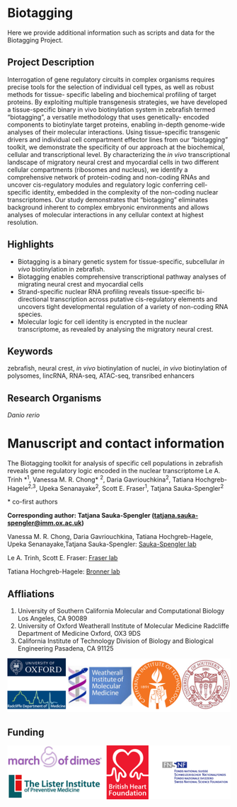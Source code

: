 # Biotagging

Here we provide additional information such as scripts and data for the Biotagging Project.


## Project Description

Interrogation of gene regulatory circuits in complex organisms requires precise
tools for the selection of individual cell types, as well as robust methods for tissue- specific labeling and biochemical profiling of target proteins. By exploiting multiple transgenesis strategies, we have developed a tissue-specific binary in vivo biotinylation system in zebrafish termed “biotagging”, a versatile methodology that uses genetically- encoded components to biotinylate target proteins, enabling in-depth genome-wide analyses of their molecular interactions. Using tissue-specific transgenic drivers and individual cell compartment effector lines from our “biotagging” toolkit, we demonstrate the specificity of our approach at the biochemical, cellular and transcriptional level. By characterizing the *in vivo* transcriptional landscape of migratory neural crest and myocardial cells in two different cellular compartments (ribosomes and nucleus), we identify a comprehensive network of protein-coding and non-coding RNAs and uncover cis-regulatory modules and regulatory logic conferring cell-specific identity, embedded in the complexity of the non-coding nuclear transcriptomes. Our study demonstrates that “biotagging” eliminates background inherent to complex embryonic environments and allows analyses of molecular interactions in any cellular context at highest resolution.


## Highlights

* Biotagging is a binary genetic system for tissue-specific, subcellular *in vivo* biotinylation in zebrafish.
* Biotagging enables comprehensive transcriptional pathway analyses of migrating neural crest and myocardial cells
* Strand-specific nuclear RNA profiling reveals tissue-specific bi-directional transcription across putative cis-regulatory elements and uncovers tight developmental regulation of a variety of non-coding RNA species.
* Molecular logic for cell identity is encrypted in the nuclear transcriptome, as revealed by analysing the migratory neural crest.

## Keywords

zebrafish, neural crest, *in vivo* biotinylation of nuclei, *in vivo* biotinylation of polysomes, lincRNA, RNA-seq, ATAC-seq, transribed enhancers

## Research Organisms

*Danio rerio*

# Manuscript and contact information
The Biotagging toolkit for analysis of specific cell populations in zebrafish reveals gene regulatory logic encoded in the nuclear transcriptome
Le A. Trinh \*<sup>1</sup>, Vanessa M. R. Chong\* <sup>2</sup>, Daria Gavriouchkina<sup>2</sup>, Tatiana Hochgreb-Hagele<sup>2,3</sup>, Upeka Senanayake<sup>2</sup>, Scott E. Fraser<sup>1</sup>, Tatjana Sauka-Spengler<sup>2</sup>

\* co-first authors

**Corresponding author: Tatjana Sauka-Spengler (tatjana.sauka-spengler@imm.ox.ac.uk)**

Vanessa M. R. Chong, Daria Gavriouchkina, Tatiana Hochgreb-Hagele, Upeka Senanayake,Tatjana Sauka-Spengler: [Sauka-Spengler lab](http://www.lgm.upmc.fr/mcl/index.html)

Le A. Trinh, Scott E. Fraser: [Fraser lab](https://www.iamphioxus.org)

Tatiana Hochgreb-Hagele: [Bronner lab](http://cmb.gu.se/english/about_us/staff?languageId=100001&userId=xwarrj)

## Affliations
1. University of Southern California
Molecular and Computational Biology
Los Angeles, CA 90089
2. University of Oxford
Weatherall Institute of Molecular Medicine
Radcliffe Department of Medicine
Oxford, OX3 9DS
3. California Institute of Technology
Division of Biology and Biological Engineering
Pasadena, CA 91125

![](other/affiliations.png)

## Funding

![](other/funding.png)
